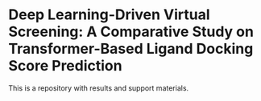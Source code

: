 # Deep Learning-Driven Virtual Screening: A Comparative Study on Transformer-Based Ligand Docking Score Prediction


This is a repository with results and support materials.

